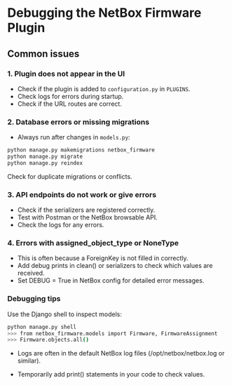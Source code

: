 # Debugging the NetBox Firmware Plugin

## Common issues

### 1. Plugin does not appear in the UI

- Check if the plugin is added to `configuration.py` in `PLUGINS`.
- Check logs for errors during startup.
- Check if the URL routes are correct.

### 2. Database errors or missing migrations

- Always run after changes in `models.py`:

```bash
python manage.py makemigrations netbox_firmware
python manage.py migrate
python manage.py reindex
```

Check for duplicate migrations or conflicts.

### 3. API endpoints do not work or give errors

- Check if the serializers are registered correctly.
- Test with Postman or the NetBox browsable API.
- Check the logs for any errors.

### 4. Errors with assigned_object_type or NoneType

- This is often because a ForeignKey is not filled in correctly.
- Add debug prints in clean() or serializers to check which values are received.
- Set DEBUG = True in NetBox config for detailed error messages.

### Debugging tips

Use the Django shell to inspect models:

```bash
python manage.py shell
>>> from netbox_firmware.models import Firmware, FirmwareAssignment
>>> Firmware.objects.all()
```

- Logs are often in the default NetBox log files (/opt/netbox/netbox.log or similar).

- Temporarily add print() statements in your code to check values.
